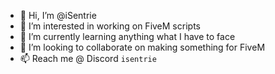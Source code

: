 - 👋 Hi, I’m @iSentrie
- 👀 I’m interested in working on FiveM scripts
- 🌱 I’m currently learning anything what I have to face
- 💞️ I’m looking to collaborate on making something for FiveM
- 📫 Reach me @ Discord `isentrie`

<!---
iSentrie/iSentrie is a ✨ special ✨ repository because its `README.md` (this file) appears on your GitHub profile.
You can click the Preview link to take a look at your changes.
--->
